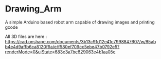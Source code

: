 # Drawing_Arm
A simple Arduino based robot arm capable of drawing images and printing gcode


All 3D files are here : https://cad.onshape.com/documents/3b13c91d12e41c7998847607/w/85abb4e4d9affb6ca8120f9a/e/f580ef709cc5ebe47b0792e5?renderMode=0&uiState=683e3a7be829063e4b1aa05e
